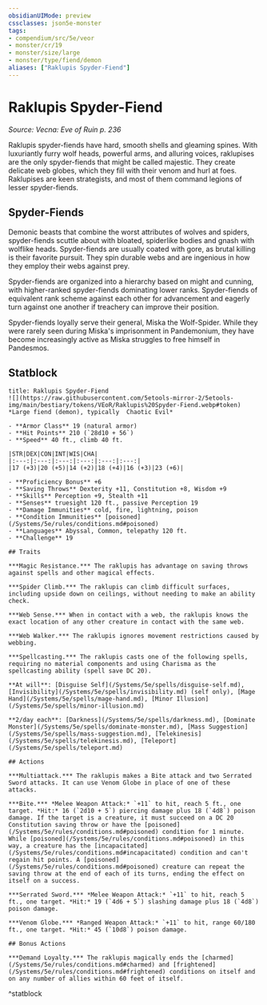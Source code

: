 ```yaml
---
obsidianUIMode: preview
cssclasses: json5e-monster
tags:
- compendium/src/5e/veor
- monster/cr/19
- monster/size/large
- monster/type/fiend/demon
aliases: ["Raklupis Spyder-Fiend"]
---
```

# Raklupis Spyder-Fiend
*Source: Vecna: Eve of Ruin p. 236*  

Raklupis spyder-fiends have hard, smooth shells and gleaming spines. With luxuriantly furry wolf heads, powerful arms, and alluring voices, raklupises are the only spyder-fiends that might be called majestic. They create delicate web globes, which they fill with their venom and hurl at foes. Raklupises are keen strategists, and most of them command legions of lesser spyder-fiends.

## Spyder-Fiends

Demonic beasts that combine the worst attributes of wolves and spiders, spyder-fiends scuttle about with bloated, spiderlike bodies and gnash with wolflike heads. Spyder-fiends are usually coated with gore, as brutal killing is their favorite pursuit. They spin durable webs and are ingenious in how they employ their webs against prey.

Spyder-fiends are organized into a hierarchy based on might and cunning, with higher-ranked spyder-fiends dominating lower ranks. Spyder-fiends of equivalent rank scheme against each other for advancement and eagerly turn against one another if treachery can improve their position.

Spyder-fiends loyally serve their general, Miska the Wolf-Spider. While they were rarely seen during Miska's imprisonment in Pandemonium, they have become increasingly active as Miska struggles to free himself in Pandesmos.

## Statblock

```ad-statblock
title: Raklupis Spyder-Fiend
![](https://raw.githubusercontent.com/5etools-mirror-2/5etools-img/main/bestiary/tokens/VEoR/Raklupis%20Spyder-Fiend.webp#token)
*Large fiend (demon), typically  Chaotic Evil*

- **Armor Class** 19 (natural armor)
- **Hit Points** 210 (`28d10 + 56`)
- **Speed** 40 ft., climb 40 ft.

|STR|DEX|CON|INT|WIS|CHA|
|:---:|:---:|:---:|:---:|:---:|:---:|
|17 (+3)|20 (+5)|14 (+2)|18 (+4)|16 (+3)|23 (+6)|

- **Proficiency Bonus** +6
- **Saving Throws** Dexterity +11, Constitution +8, Wisdom +9
- **Skills** Perception +9, Stealth +11
- **Senses** truesight 120 ft., passive Perception 19
- **Damage Immunities** cold, fire, lightning, poison
- **Condition Immunities** [poisoned](/Systems/5e/rules/conditions.md#poisoned)
- **Languages** Abyssal, Common, telepathy 120 ft.
- **Challenge** 19

## Traits

***Magic Resistance.*** The raklupis has advantage on saving throws against spells and other magical effects.

***Spider Climb.*** The raklupis can climb difficult surfaces, including upside down on ceilings, without needing to make an ability check.

***Web Sense.*** When in contact with a web, the raklupis knows the exact location of any other creature in contact with the same web.

***Web Walker.*** The raklupis ignores movement restrictions caused by webbing.

***Spellcasting.*** The raklupis casts one of the following spells, requiring no material components and using Charisma as the spellcasting ability (spell save DC 20).

**At will**: [Disguise Self](/Systems/5e/spells/disguise-self.md), [Invisibility](/Systems/5e/spells/invisibility.md) (self only), [Mage Hand](/Systems/5e/spells/mage-hand.md), [Minor Illusion](/Systems/5e/spells/minor-illusion.md)

**2/day each**: [Darkness](/Systems/5e/spells/darkness.md), [Dominate Monster](/Systems/5e/spells/dominate-monster.md), [Mass Suggestion](/Systems/5e/spells/mass-suggestion.md), [Telekinesis](/Systems/5e/spells/telekinesis.md), [Teleport](/Systems/5e/spells/teleport.md)

## Actions

***Multiattack.*** The raklupis makes a Bite attack and two Serrated Sword attacks. It can use Venom Globe in place of one of these attacks.

***Bite.*** *Melee Weapon Attack:* `+11` to hit, reach 5 ft., one target. *Hit:* 16 (`2d10 + 5`) piercing damage plus 18 (`4d8`) poison damage. If the target is a creature, it must succeed on a DC 20 Constitution saving throw or have the [poisoned](/Systems/5e/rules/conditions.md#poisoned) condition for 1 minute. While [poisoned](/Systems/5e/rules/conditions.md#poisoned) in this way, a creature has the [incapacitated](/Systems/5e/rules/conditions.md#incapacitated) condition and can't regain hit points. A [poisoned](/Systems/5e/rules/conditions.md#poisoned) creature can repeat the saving throw at the end of each of its turns, ending the effect on itself on a success.

***Serrated Sword.*** *Melee Weapon Attack:* `+11` to hit, reach 5 ft., one target. *Hit:* 19 (`4d6 + 5`) slashing damage plus 18 (`4d8`) poison damage.

***Venom Globe.*** *Ranged Weapon Attack:* `+11` to hit, range 60/180 ft., one target. *Hit:* 45 (`10d8`) poison damage.

## Bonus Actions

***Demand Loyalty.*** The raklupis magically ends the [charmed](/Systems/5e/rules/conditions.md#charmed) and [frightened](/Systems/5e/rules/conditions.md#frightened) conditions on itself and on any number of allies within 60 feet of itself.
```
^statblock